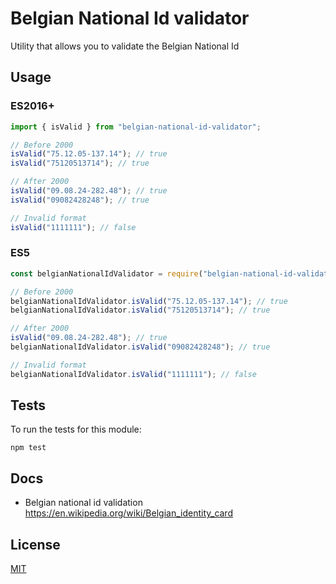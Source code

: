 # Belgian National Id validator

Utility that allows you to validate the Belgian National Id

## Usage

### ES2016+

```js
import { isValid } from "belgian-national-id-validator";

// Before 2000
isValid("75.12.05-137.14"); // true
isValid("75120513714"); // true

// After 2000
isValid("09.08.24-282.48"); // true
isValid("09082428248"); // true

// Invalid format
isValid("1111111"); // false
```

### ES5

```js
const belgianNationalIdValidator = require("belgian-national-id-validator");

// Before 2000
belgianNationalIdValidator.isValid("75.12.05-137.14"); // true
belgianNationalIdValidator.isValid("75120513714"); // true

// After 2000
isValid("09.08.24-282.48"); // true
belgianNationalIdValidator.isValid("09082428248"); // true

// Invalid format
belgianNationalIdValidator.isValid("1111111"); // false
```

## Tests

To run the tests for this module:

```
npm test
```

## Docs

- Belgian national id validation https://en.wikipedia.org/wiki/Belgian_identity_card

## License

[MIT](LICENSE)
